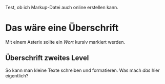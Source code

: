 Test, ob ich Markup-Datei auch online erstellen kann.

# Das wäre eine Überschrift

Mit einem Asterix sollte ein *Wort* kursiv markiert werden.

## Überschrift zweites Level

So kann man kleine Texte schreiben und formatieren.
Was mach _das_ hier eigentlich?



